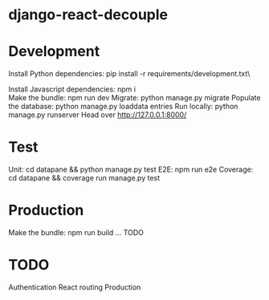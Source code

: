 # django-react-decouple

# Development
Install Python dependencies: pip install -r requirements/development.txt\

Install Javascript dependencies: npm i\
Make the bundle: npm run dev
Migrate: python manage.py migrate
Populate the database: python manage.py loaddata entries
Run locally: python manage.py runserver
Head over http://127.0.0.1:8000/

# Test
Unit: cd datapane && python manage.py test
E2E: npm run e2e
Coverage: cd datapane && coverage run manage.py test

# Production
Make the bundle: npm run build
... TODO

# TODO
Authentication
React routing
Production
